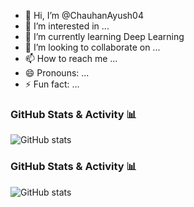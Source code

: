 - 👋 Hi, I’m @ChauhanAyush04
- 👀 I’m interested in ...
- 🌱 I’m currently learning Deep Learning
- 💞️ I’m looking to collaborate on ...
- 📫 How to reach me ...
- 😄 Pronouns: ...
- ⚡ Fun fact: ...

### GitHub Stats & Activity 📊

![GitHub stats](https://github-readme-stats.vercel.app/api?username=ChauhanAyush04&show_icons=true&theme=radical)


### GitHub Stats & Activity 📊

![GitHub stats](https://github-readme-stats.vercel.app/api?username=devanshu1603&show_icons=true&theme=radical)

<!---
ChauhanAyush04/ChauhanAyush04 is a ✨ special ✨ repository because its `README.md` (this file) appears on your GitHub profile.
You can click the Preview link to take a look at your changes.
--->
